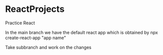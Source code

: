 # ReactProjects
Practice  React

In the main branch we have the default react app which is obtained by npx create-react-app "app name"

Take subbranch and work on the changes
